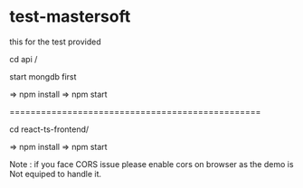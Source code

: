 # test-mastersoft
this for the test provided

cd api /

start mongdb first

=> npm install
=> npm start



================================================

cd react-ts-frontend/

=> npm install
=> npm start

Note : if you face CORS issue please enable cors on browser as the demo is Not equiped to handle it.